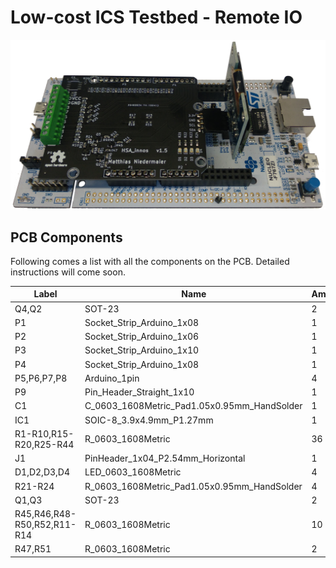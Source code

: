 # Low-cost ICS Testbed - Remote IO

![RemoteIO](../../images/pcb_lowres.png)

## PCB Components

Following comes a list with all the components on the PCB. Detailed instructions will come soon.

| Label        | Name                                       | Amount | Description           |
|--------------|--------------------------------------------|--------|-----------------------|
|Q4,Q2 	       | SOT-23 	                                | 2      |	BSS83P              |
|P1 	       | Socket_Strip_Arduino_1x08 	                | 1      |	Power               |
|P2 	       | Socket_Strip_Arduino_1x06 	                | 1      |	Analog              |
|P3 	       | Socket_Strip_Arduino_1x10 	                | 1      |	Digital             |
|P4 	       | Socket_Strip_Arduino_1x08 	                | 1      |	Digital             |
|P5,P6,P7,P8   | Arduino_1pin 	                            | 4      |	CONN_1              |
|P9 	       | Pin_Header_Straight_1x10 	                | 1      |	CONN_01X10          |
|C1 	       | C_0603_1608Metric_Pad1.05x0.95mm_HandSolder| 1      |	C                   |
|IC1 	       | SOIC-8_3.9x4.9mm_P1.27mm 	                | 1      |	ATECC508A           |
|R1-R10,R15-R20,R25-R44 |	R_0603_1608Metric 	            | 36     | 	R                   |
|J1 	       | PinHeader_1x04_P2.54mm_Horizontal 	        | 1      |   Conn_01x04_Male     |
|D1,D2,D3,D4   | LED_0603_1608Metric 	                    | 4      |	LED                 |
|R21-R24       | R_0603_1608Metric_Pad1.05x0.95mm_HandSolder| 4      |   R                   |
|Q1,Q3 	       | SOT-23 	                                | 2      |	BSS138              |
|R45,R46,R48-R50,R52,R11-R14 |	R_0603_1608Metric           |10      |	10k                 |
|R47,R51 	   | R_0603_1608Metric 	                        | 2      |	2k2                 |
